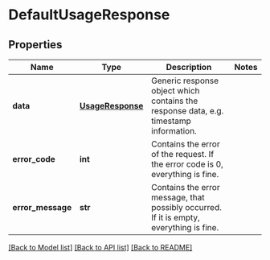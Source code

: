 # DefaultUsageResponse

## Properties
Name | Type | Description | Notes
------------ | ------------- | ------------- | -------------
**data** | [**UsageResponse**](UsageResponse.md) | Generic response object which contains the response data, e.g. timestamp information. | 
**error_code** | **int** | Contains the error of the request. If the error code is 0, everything is fine. | 
**error_message** | **str** | Contains the error message, that possibly occurred. If it is empty, everything is fine. | 

[[Back to Model list]](../README.md#documentation-for-models) [[Back to API list]](../README.md#documentation-for-api-endpoints) [[Back to README]](../README.md)


